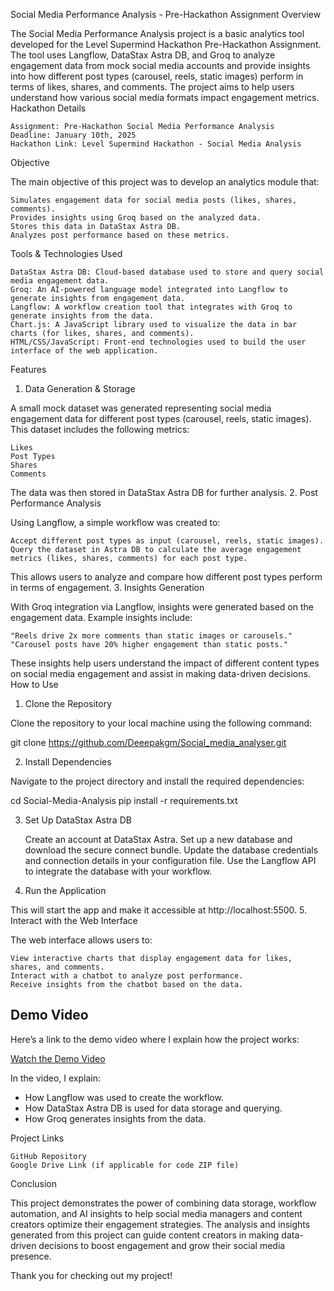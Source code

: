 Social Media Performance Analysis - Pre-Hackathon Assignment
Overview

The Social Media Performance Analysis project is a basic analytics tool developed for the Level Supermind Hackathon Pre-Hackathon Assignment. The tool uses Langflow, DataStax Astra DB, and Groq to analyze engagement data from mock social media accounts and provide insights into how different post types (carousel, reels, static images) perform in terms of likes, shares, and comments. The project aims to help users understand how various social media formats impact engagement metrics.
Hackathon Details

    Assignment: Pre-Hackathon Social Media Performance Analysis
    Deadline: January 10th, 2025
    Hackathon Link: Level Supermind Hackathon - Social Media Analysis

Objective

The main objective of this project was to develop an analytics module that:

    Simulates engagement data for social media posts (likes, shares, comments).
    Provides insights using Groq based on the analyzed data.
    Stores this data in DataStax Astra DB.
    Analyzes post performance based on these metrics.

Tools & Technologies Used

    DataStax Astra DB: Cloud-based database used to store and query social media engagement data.
    Groq: An AI-powered language model integrated into Langflow to generate insights from engagement data.
    Langflow: A workflow creation tool that integrates with Groq to generate insights from the data.
    Chart.js: A JavaScript library used to visualize the data in bar charts (for likes, shares, and comments).
    HTML/CSS/JavaScript: Front-end technologies used to build the user interface of the web application.

Features
1. Data Generation & Storage

A small mock dataset was generated representing social media engagement data for different post types (carousel, reels, static images). This dataset includes the following metrics:

    Likes
    Post Types
    Shares
    Comments

The data was then stored in DataStax Astra DB for further analysis.
2. Post Performance Analysis

Using Langflow, a simple workflow was created to:

    Accept different post types as input (carousel, reels, static images).
    Query the dataset in Astra DB to calculate the average engagement metrics (likes, shares, comments) for each post type.

This allows users to analyze and compare how different post types perform in terms of engagement.
3. Insights Generation

With Groq integration via Langflow, insights were generated based on the engagement data. Example insights include:

    "Reels drive 2x more comments than static images or carousels."
    "Carousel posts have 20% higher engagement than static posts."

These insights help users understand the impact of different content types on social media engagement and assist in making data-driven decisions.
How to Use
1. Clone the Repository

Clone the repository to your local machine using the following command:

git clone https://github.com/Deeepakgm/Social_media_analyser.git

2. Install Dependencies

Navigate to the project directory and install the required dependencies:

cd Social-Media-Analysis
pip install -r requirements.txt

3. Set Up DataStax Astra DB

    Create an account at DataStax Astra.
    Set up a new database and download the secure connect bundle.
    Update the database credentials and connection details in your configuration file.
    Use the Langflow API to integrate the database with your workflow.

4. Run the Application

This will start the app and make it accessible at http://localhost:5500.
5. Interact with the Web Interface

The web interface allows users to:

    View interactive charts that display engagement data for likes, shares, and comments.
    Interact with a chatbot to analyze post performance.
    Receive insights from the chatbot based on the data.

## Demo Video

Here’s a link to the demo video where I explain how the project works:

[Watch the Demo Video]()

In the video, I explain:
- How Langflow was used to create the workflow.
- How DataStax Astra DB is used for data storage and querying.
- How Groq generates insights from the data.


Project Links

    GitHub Repository
    Google Drive Link (if applicable for code ZIP file)

Conclusion

This project demonstrates the power of combining data storage, workflow automation, and AI insights to help social media managers and content creators optimize their engagement strategies. The analysis and insights generated from this project can guide content creators in making data-driven decisions to boost engagement and grow their social media presence.

Thank you for checking out my project!
